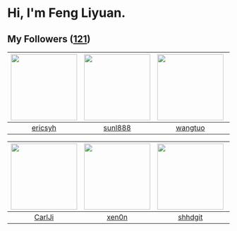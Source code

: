 # Hi, I'm Feng Liyuan.

## My Followers ([121](https://github.com/SunRunAway?tab=followers))

| <img src="https://avatars.githubusercontent.com/u/10498732?v=4" width="150" height="150" /> | <img src="https://avatars.githubusercontent.com/u/9254545?v=4" width="150" height="150" /> | <img src="https://avatars.githubusercontent.com/u/1171686?v=4" width="150" height="150" /> | <img src="https://avatars.githubusercontent.com/u/31336171?v=4" width="150" height="150" /> |
| :-----------------------------------------------------------------------------------------: | :----------------------------------------------------------------------------------------: | :----------------------------------------------------------------------------------------: | :-----------------------------------------------------------------------------------------: |
|                            [ericsyh](https://github.com/ericsyh)                            |                            [sunl888](https://github.com/sunl888)                           |                            [wangtuo](https://github.com/wangtuo)                           |                      [ruanjiancaipu](https://github.com/ruanjiancaipu)                      |

| <img src="https://avatars.githubusercontent.com/u/10810759?v=4" width="150" height="150" /> | <img src="https://avatars.githubusercontent.com/u/1175567?v=4" width="150" height="150" /> | <img src="https://avatars.githubusercontent.com/u/11549583?v=4" width="150" height="150" /> | <img src="https://avatars.githubusercontent.com/u/4898483?v=4" width="150" height="150" /> |
| :-----------------------------------------------------------------------------------------: | :----------------------------------------------------------------------------------------: | :-----------------------------------------------------------------------------------------: | :----------------------------------------------------------------------------------------: |
|                             [CarlJi](https://github.com/CarlJi)                             |                              [xen0n](https://github.com/xen0n)                             |                            [shhdgit](https://github.com/shhdgit)                            |                            [sudotty](https://github.com/sudotty)                           |